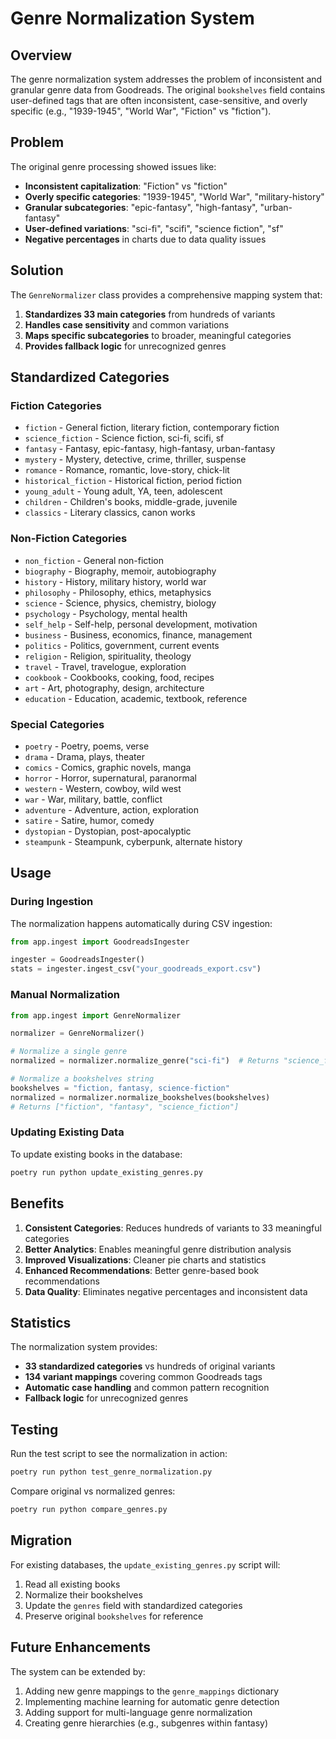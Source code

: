 # Genre Normalization System

## Overview

The genre normalization system addresses the problem of inconsistent and granular genre data from Goodreads. The original `bookshelves` field contains user-defined tags that are often inconsistent, case-sensitive, and overly specific (e.g., "1939-1945", "World War", "Fiction" vs "fiction").

## Problem

The original genre processing showed issues like:
- **Inconsistent capitalization**: "Fiction" vs "fiction"
- **Overly specific categories**: "1939-1945", "World War", "military-history"
- **Granular subcategories**: "epic-fantasy", "high-fantasy", "urban-fantasy"
- **User-defined variations**: "sci-fi", "scifi", "science fiction", "sf"
- **Negative percentages** in charts due to data quality issues

## Solution

The `GenreNormalizer` class provides a comprehensive mapping system that:

1. **Standardizes 33 main categories** from hundreds of variants
2. **Handles case sensitivity** and common variations
3. **Maps specific subcategories** to broader, meaningful categories
4. **Provides fallback logic** for unrecognized genres

## Standardized Categories

### Fiction Categories
- `fiction` - General fiction, literary fiction, contemporary fiction
- `science_fiction` - Science fiction, sci-fi, scifi, sf
- `fantasy` - Fantasy, epic-fantasy, high-fantasy, urban-fantasy
- `mystery` - Mystery, detective, crime, thriller, suspense
- `romance` - Romance, romantic, love-story, chick-lit
- `historical_fiction` - Historical fiction, period fiction
- `young_adult` - Young adult, YA, teen, adolescent
- `children` - Children's books, middle-grade, juvenile
- `classics` - Literary classics, canon works

### Non-Fiction Categories
- `non_fiction` - General non-fiction
- `biography` - Biography, memoir, autobiography
- `history` - History, military history, world war
- `philosophy` - Philosophy, ethics, metaphysics
- `science` - Science, physics, chemistry, biology
- `psychology` - Psychology, mental health
- `self_help` - Self-help, personal development, motivation
- `business` - Business, economics, finance, management
- `politics` - Politics, government, current events
- `religion` - Religion, spirituality, theology
- `travel` - Travel, travelogue, exploration
- `cookbook` - Cookbooks, cooking, food, recipes
- `art` - Art, photography, design, architecture
- `education` - Education, academic, textbook, reference

### Special Categories
- `poetry` - Poetry, poems, verse
- `drama` - Drama, plays, theater
- `comics` - Comics, graphic novels, manga
- `horror` - Horror, supernatural, paranormal
- `western` - Western, cowboy, wild west
- `war` - War, military, battle, conflict
- `adventure` - Adventure, action, exploration
- `satire` - Satire, humor, comedy
- `dystopian` - Dystopian, post-apocalyptic
- `steampunk` - Steampunk, cyberpunk, alternate history

## Usage

### During Ingestion

The normalization happens automatically during CSV ingestion:

```python
from app.ingest import GoodreadsIngester

ingester = GoodreadsIngester()
stats = ingester.ingest_csv("your_goodreads_export.csv")
```

### Manual Normalization

```python
from app.ingest import GenreNormalizer

normalizer = GenreNormalizer()

# Normalize a single genre
normalized = normalizer.normalize_genre("sci-fi")  # Returns "science_fiction"

# Normalize a bookshelves string
bookshelves = "fiction, fantasy, science-fiction"
normalized = normalizer.normalize_bookshelves(bookshelves)
# Returns ["fiction", "fantasy", "science_fiction"]
```

### Updating Existing Data

To update existing books in the database:

```bash
poetry run python update_existing_genres.py
```

## Benefits

1. **Consistent Categories**: Reduces hundreds of variants to 33 meaningful categories
2. **Better Analytics**: Enables meaningful genre distribution analysis
3. **Improved Visualizations**: Cleaner pie charts and statistics
4. **Enhanced Recommendations**: Better genre-based book recommendations
5. **Data Quality**: Eliminates negative percentages and inconsistent data

## Statistics

The normalization system provides:
- **33 standardized categories** vs hundreds of original variants
- **134 variant mappings** covering common Goodreads tags
- **Automatic case handling** and common pattern recognition
- **Fallback logic** for unrecognized genres

## Testing

Run the test script to see the normalization in action:

```bash
poetry run python test_genre_normalization.py
```

Compare original vs normalized genres:

```bash
poetry run python compare_genres.py
```

## Migration

For existing databases, the `update_existing_genres.py` script will:
1. Read all existing books
2. Normalize their bookshelves
3. Update the `genres` field with standardized categories
4. Preserve original `bookshelves` for reference

## Future Enhancements

The system can be extended by:
1. Adding new genre mappings to the `genre_mappings` dictionary
2. Implementing machine learning for automatic genre detection
3. Adding support for multi-language genre normalization
4. Creating genre hierarchies (e.g., subgenres within fantasy) 